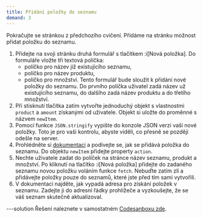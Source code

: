 ```yaml
---
title: Přidání položky do seznamu
demand: 3
---
```


Pokračujte se stránkou z předchozího cvičení. Přidáme na stránku možnost přidat položku do seznamu.

1. Přidejte na svoji stránku druhá formulář s tlačítkem :i[Nová položka]. Do formuláře vložte tři textová políčka:
   - políčko pro název již existujícího seznamu,
   - políčko pro název produktu,
   - políčko pro množství.
     Tento formulář bude sloužit k přidání nové položky do seznamu. Do prvního políčka uživatel zadá název už existujícího seznamu, do dalšího zadá název produktu a do třetího množství.
1. Při stisknutí tlačítka zatím vytvořte jednoduchý objekt s vlastnostmi `product` a `amount` získanými od uživatele. Objekt si uložte do proměnné s názvem `newItem`.
1. Pomocí funkce `JSON.stringify` vypište do konzole JSON verzi vaší nové položky. Toto je pro vaši kontrolu, abyste viděli, co přesně se později odešle na server.
1. Prohlédněte si [dokumentaci](https://apps.kodim.cz/daweb/shoplist/docs/sending#add-item-to-a-list-post) a podívejte se, jak se přidává položka do seznamu. Do objektu `newItem` přidejte property `action`.
1. Nechte uživatele zadat do políček na stránce název seznamu, produkt a množství. Po kliknutí na tlačítko :i[Nová položka] přidejte do zadaného seznamu novou položku voláním funkce `fetch`. Nebuďte zatím zlí a přidávejte položky pouze do seznamů, které jste před tím sami vytvořili.
1. V dokumentaci najděte, jak vypadá adresa pro získání položek v seznamu. Zadejte ji do adresní řádky prohlížeče a vyzkoušejte, že se váš seznam skutečně aktualizoval.

---solution
Řešení naleznete v samostatném [Codesanboxu zde](https://codesandbox.io/s/da-web-nakupni-seznam-5wiqxd?file=/index.js).
